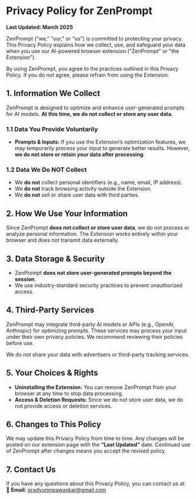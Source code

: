 # Privacy Policy for ZenPrompt  
**Last Updated: March 2025**  

ZenPrompt ("we," "our," or "us") is committed to protecting your privacy. This Privacy Policy explains how we collect, use, and safeguard your data when you use our AI-powered browser extension ("ZenPrompt" or "the Extension").  

By using ZenPrompt, you agree to the practices outlined in this Privacy Policy. If you do not agree, please refrain from using the Extension.  

## 1. Information We Collect  
ZenPrompt is designed to optimize and enhance user-generated prompts for AI models. **At this time, we do not collect or store any user data.**  

### 1.1 Data You Provide Voluntarily  
- **Prompts & Inputs:** If you use the Extension’s optimization features, we may temporarily process your input to generate better results. However, **we do not store or retain your data after processing**.  

### 1.2 Data We Do NOT Collect  
- We **do not** collect personal identifiers (e.g., name, email, IP address).  
- We **do not** track browsing activity outside the Extension.  
- We **do not** sell or share user data with third parties.  

## 2. How We Use Your Information  
Since ZenPrompt **does not collect or store user data**, we do not process or analyze personal information. The Extension works entirely within your browser and does not transmit data externally.  

## 3. Data Storage & Security  
- ZenPrompt **does not store user-generated prompts beyond the session**.  
- We use industry-standard security practices to prevent unauthorized access.  

## 4. Third-Party Services  
ZenPrompt may integrate third-party AI models or APIs (e.g., OpenAI, Anthropic) for optimizing prompts. These services may process your input under their own privacy policies. We recommend reviewing their policies before use.  

We do not share your data with advertisers or third-party tracking services.  

## 5. Your Choices & Rights  
- **Uninstalling the Extension:** You can remove ZenPrompt from your browser at any time to stop data processing.  
- **Access & Deletion Requests:** Since we do not store user data, we do not provide access or deletion services.  

## 6. Changes to This Policy  
We may update this Privacy Policy from time to time. Any changes will be posted on our extension page with the **“Last Updated”** date. Continued use of ZenPrompt after changes means you accept the revised policy.  

## 7. Contact Us  
If you have any questions about this Privacy Policy, you can contact us at:  
📧 **Email:** pradyumnpawaskar@gmail.com  
